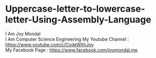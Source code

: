 # Uppercase-letter-to-lowercase-letter-Using-Assembly-Language

I Am Joy Mondal </br> I Am Computer Science Engineering 
My Youtube Channel : https://www.youtube.com/c/CodeWithJoy </br>
My Facebook Page : https://www.facebook.com/joymondal.me
